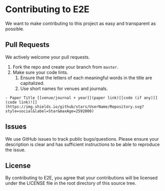# Contributing to E2E
We want to make contributing to this project as easy and transparent as possible.

## Pull Requests
We actively welcome your pull requests.

1. Fork the repo and create your branch from `master`.
2. Make sure your code lints.
    1. Ensure that the letters of each meaningful words in the title are capitalized.
    2. Use short names for venues and journals.
<!-- 3. Do not forget to add the number for the badge at the beginning. -->

```
- Paper Title [[venue/journal + year]](paper link)[[code (if any)]](code link)![](https://img.shields.io/github/stars/UserName/Repository.svg?style=social&label=Star&maxAge=2592000)

```

## Issues
We use GitHub issues to track public bugs/questions. Please ensure your description 
is clear and has sufficient instructions to be able to reproduce the issue.

<!-- ## Coding Style  
* 4 spaces for indentation rather than tabs
* 80 character line length
* PEP8 formatting following [Black](https://black.readthedocs.io/en/stable/) -->

## License
By contributing to E2E, you agree that your contributions will be licensed
under the LICENSE file in the root directory of this source tree.